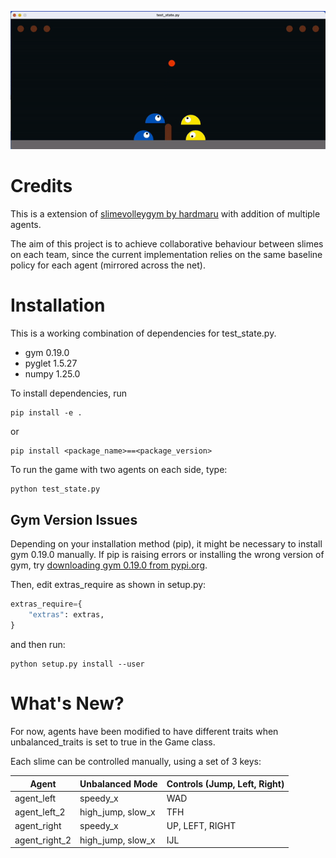 ![First revision of multi-agent play](media/baseline_policy.gif)

# Credits

This is a extension of [slimevolleygym by hardmaru](https://github.com/hardmaru/slimevolleygym) with addition of multiple agents. 

The aim of this project is to achieve collaborative behaviour between slimes on each team, since the current implementation relies on the same baseline policy for each agent (mirrored across the net).

# Installation

This is a working combination of dependencies for test_state.py. 

- gym                0.19.0
- pyglet             1.5.27
- numpy              1.25.0

To install dependencies, run 

```
pip install -e .
```

or

```
pip install <package_name>==<package_version>
```

To run the game with two agents on each side, type:
```python
python test_state.py
```

## Gym Version Issues

Depending on your installation method (pip), it might be necessary to install gym 0.19.0 manually. If pip is raising errors or installing the wrong version of gym, try [downloading gym 0.19.0 from pypi.org](https://pypi.org/project/gym/#history). 

Then, edit extras_require as shown in setup.py:

```python
extras_require={
    "extras": extras,
}
```

and then run:

```
python setup.py install --user
```

# What's New?

For now, agents have been modified to have different traits when unbalanced_traits is set to true in the Game class. 

Each slime can be controlled manually, using a set of 3 keys:

| Agent                | Unbalanced Mode     | Controls (Jump, Left, Right)|
| -------------------- | ------------------- | --------------------------- |
| agent_left           | speedy_x            | WAD                         |
| agent_left_2         | high_jump, slow_x   | TFH                         |
| agent_right          | speedy_x            | UP, LEFT, RIGHT             |
| agent_right_2        | high_jump, slow_x   | IJL                         |

